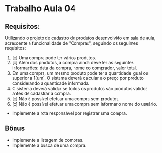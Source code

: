 # Trabalho Aula 04

## Requisitos:

Utilizando o projeto de cadastro de produtos desenvolvido em sala de aula, acrescente a funcionalidade de "Compras", seguindo os seguintes requisitos:
1. [x] Uma compra pode ter vários produtos. 
2. [x] Além dos produtos, a compra ainda deve ter as seguintes informações: data da compra, nome do comprador, valor total.
3. Em uma compra, um mesmo produto pode ter a quantidade igual ou superior a 1(um). O sistema deverá calcular a o preço por produto considerando a quantidade informada.
4. O sistema deverá validar se todos os produtos são produtos válidos antes de cadastrar a compra.
5. [x] Não é possível efetuar uma compra sem produtos.
6. [x] Não é possível efetuar uma compra sem informar o nome do usuário.

- Implemente a rota responsável por registrar uma compra.

## Bônus
- Implemente a listagem de compras.
- Implemente a busca de uma compra.